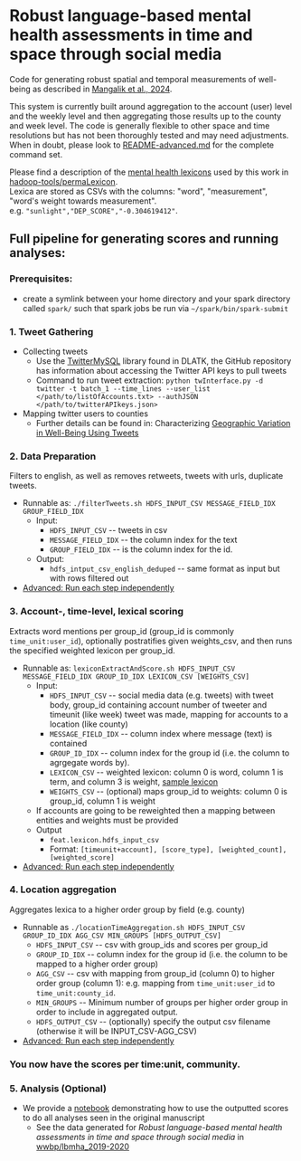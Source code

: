 # Robust language-based mental health assessments in time and space through social media
Code for generating robust spatial and temporal measurements of well-being as described in [Mangalik et al., 2024](https://www.nature.com/articles/s41746-024-01100-0). 

This system is currently built around aggregation to the account (user) level and the weekly level and then aggregating those results up to the county and week level. The code is generally flexible to other space and time resolutions but has not been thoroughly tested and may need adjustments. When in doubt, please look to [README-advanced.md](./README-advanced.md) for the complete command set.

Please find a description of the [mental health lexicons](https://aclanthology.org/W14-3214/) used by this work in [hadoop-tools/permaLexicon](hadoop-tools/permaLexicon/README.md).<br>
Lexica are stored as CSVs with the columns: "word", "measurement", "word's weight towards measurement". <br>
e.g. `"sunlight","DEP_SCORE","-0.304619412"`.


## Full pipeline for generating scores and running analyses:

### Prerequisites:
- create a symlink between your home directory and your spark directory called `spark/` such that spark jobs be run via `~/spark/bin/spark-submit`

### 1. Tweet Gathering
  - Collecting tweets
    - Use the [TwitterMySQL](https://github.com/dlatk/TwitterMySQL) library found in DLATK, the GitHub repository has information about accessing the Twitter API keys to pull tweets
    - Command to run tweet extraction: `python twInterface.py -d twitter -t batch_1 --time_lines --user_list </path/to/listOfAccounts.txt> --authJSON </path/to/twitterAPIkeys.json>`
  - Mapping twitter users to counties
    - Further details can be found in: Characterizing [Geographic Variation in Well-Being Using Tweets](https://www.researchgate.net/publication/282330246_Characterizing_Geographic_Variation_in_Well-Being_Using_Tweets)

### 2. Data Preparation
Filters to english, as well as removes retweets, tweets with urls, duplicate tweets. 
- Runnable as: `./filterTweets.sh HDFS_INPUT_CSV MESSAGE_FIELD_IDX GROUP_FIELD_IDX` 
  - Input: 
      - `HDFS_INPUT_CSV` -- tweets in csv 
      - `MESSAGE_FIELD_IDX` -- the column index for the text
      - `GROUP_FIELD_IDX` -- is the column index for the id. 
  - Output: 
    - `hdfs_intput_csv_english_deduped` -- same format as input but with rows filtered out
- [Advanced: Run each step independently](/README-advanced.md)

### 3. Account-, time-level, lexical scoring   
  Extracts word mentions per group_id (group_id is commonly `time_unit:user_id`), optionally postratifies given weights_csv, and then runs the specified weighted lexicon per group_id. 
- Runnable as: `lexiconExtractAndScore.sh HDFS_INPUT_CSV MESSAGE_FIELD_IDX GROUP_ID_IDX LEXICON_CSV [WEIGHTS_CSV]`
  - Input:
    - `HDFS_INPUT_CSV` -- social media data (e.g. tweets) with tweet body, group_id containing account number of tweeter and timeunit (like week) tweet was made, mapping for accounts to a location (like county)
    - `MESSAGE_FIELD_IDX` -- column index where message (text) is contained
    - `GROUP_ID_IDX` -- column index for the group id (i.e. the column to agrgegate words by). 
    - `LEXICON_CSV` -- weighted lexicon: column 0 is word, column 1 is term, and column 3 is weight, [sample lexicon](/dd_depAnxLex_ctlb2adapt_nostd.csv)
    - `WEIGHTS_CSV` -- (optional) maps group_id to weights: column 0 is group_id, column 1 is weight
  - If accounts are going to be reweighted then a mapping between entities and weights must be provided
  - Output 
    - `feat.lexicon.hdfs_input_csv`
    - Format: `[timeunit+account], [score_type], [weighted_count], [weighted_score]`
- [Advanced: Run each step independently](/README-advanced.md)

### 4. Location aggregation  
  Aggregates lexica to a higher order group by field (e.g. county)
- Runnable as `./locationTimeAggregation.sh HDFS_INPUT_CSV GROUP_ID_IDX AGG_CSV MIN_GROUPS [HDFS_OUTPUT_CSV]`
  - `HDFS_INPUT_CSV` -- csv with group_ids and scores per group_id
  - `GROUP_ID_IDX` -- column index for the group id (i.e. the column to be mapped to a higher order group)
  - `AGG_CSV` -- csv with mapping from group_id (column 0) to higher order group (column 1): e.g. mapping from `time_unit:user_id` to `time_unit:county_id`. 
  - `MIN_GROUPS` -- Minimum number of groups per higher order group in order to include in aggregated output. 
  - `HDFS_OUTPUT_CSV` -- (optionally) specify the output csv filename (otherwise it will be INPUT_CSV-AGG_CSV)
- [Advanced: Run each step independently](/README-advanced.md)

### You now have the scores per time:unit, community. 

### 5. Analysis (Optional) 
- We provide a [notebook](https://colab.research.google.com/drive/17QSaLK9OslTvk9gXs6QWj4mQBUfo_NqU?usp=sharing) demonstrating how to use the outputted scores to do all analyses seen in the original manuscript
  - See the data generated for _Robust language-based mental health assessments in time and space through social media_ in [wwbp/lbmha_2019-2020](https://github.com/wwbp/lbmha_2019-2020)


